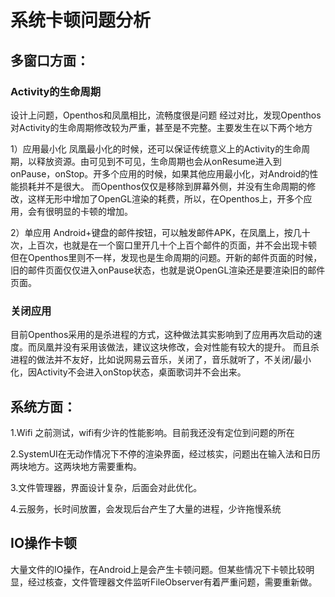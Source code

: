 # 系统卡顿问题分析

## 多窗口方面：

### Activity的生命周期
设计上问题，Openthos和凤凰相比，流畅度很是问题
经过对比，发现Openthos对Activity的生命周期修改较为严重，甚至是不完整。主要发生在以下两个地方

1）应用最小化
凤凰最小化的时候，还可以保证传统意义上的Activity的生命周期，以释放资源。由可见到不可见，生命周期也会从onResume进入到onPause，onStop。开多个应用的时候，如果其他应用最小化，对Android的性能损耗并不是很大。
而Openthos仅仅是移除到屏幕外侧，并没有生命周期的修改，这样无形中增加了OpenGL渲染的耗费，所以，在Openthos上，开多个应用，会有很明显的卡顿的增加。

2）单应用
Android+键盘的邮件按钮，可以触发邮件APK，在凤凰上，按几十次，上百次，也就是在一个窗口里开几十个上百个邮件的页面，并不会出现卡顿
但在Openthos里则不一样，发现也是生命周期的问题。开新的邮件页面的时候，旧的邮件页面仅仅进入onPause状态，也就是说OpenGL渲染还是要渲染旧的邮件页面。

### 关闭应用
目前Openthos采用的是杀进程的方式，这种做法其实影响到了应用再次启动的速度。而凤凰并没有采用该做法，建议这块修改，会对性能有较大的提升。
而且杀进程的做法并不友好，比如说网易云音乐，关闭了，音乐就听了，不关闭/最小化，因Activity不会进入onStop状态，桌面歌词并不会出来。


## 系统方面：

1.Wifi 之前测试，wifi有少许的性能影响。目前我还没有定位到问题的所在

2.SystemUI在无动作情况下不停的渲染界面，经过核实，问题出在输入法和日历两块地方。这两块地方需要重构。

3.文件管理器，界面设计复杂，后面会对此优化。

4.云服务，长时间放置，会发现后台产生了大量的进程，少许拖慢系统

## IO操作卡顿

大量文件的IO操作，在Android上是会产生卡顿问题。但某些情况下卡顿比较明显，经过核查，文件管理器文件监听FileObserver有着严重问题，需要重新做。
